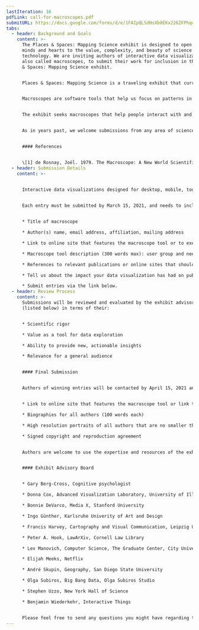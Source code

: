 ```yaml
---
lastIteration: 16
pdfLink: call-for-macroscopes.pdf
submitURL: https://docs.google.com/forms/d/e/1FAIpQLSdHsXb8EKx226ZFPhqoiAXXN2-qOerxDbCqEgxr5qoBuFyO7w/closedform
tabs:
  - header: Background and Goals
    content: >-
      The Places & Spaces: Mapping Science exhibit is designed to open people’s
      minds and hearts to the value, complexity, and beauty of science and
      technology. We are inviting authors of interactive data visualizations,
      also called macroscopes, to submit their work for inclusion in the Places
      & Spaces: Mapping Science exhibit.


      Places & Spaces: Mapping Science is a traveling exhibit that currently features 100 maps and 20 interactive macroscopes from a wide range of disciplines. Since 2005, the exhibit has traveled to 28 countries and appeared in various formats at over 382 venues and events, including the Davos Economic Forum, National Academy of Sciences, and the New York Public Library. News coverage has appeared in Nature, Science, USA Today, and Wired.


      Macroscopes are software tools that help us focus on patterns in data that are too large or complex to see with the naked eye. The term macroscope was first coined in 1979 by Joël de Rosnay in a book titled The Macroscope: A New World Scientific System \[1]. To meet the challenges posed by the rapidly increasing abundance, diversity, and complexity of information, de Rosnay proposes the macroscope, a tool for observing “what is at once too great, too slow, and too complex for our eyes.”


      The exhibit seeks macroscopes that help people interact with and understand data in new ways. Macroscopes that use novel data sets and algorithms, or employ innovative user interface designs are particularly welcome. The exhibit aims to set de facto standards for mapping the landscape of education, science, and technology, see <http://scimaps.org/iteration/macroscopes> for macroscopes already included in the exhibit.


      As in years past, we welcome submissions from any area of science. However, this year we are particularly interested in macroscopes that help us better understand, prepare for, or confront the many challenges we face as a people. The Covid-19 global pandemic has thrown a spotlight on—and in many cases exacerbated the impact of—long-standing inequalities in health care, education, employment, and well-being. Many communities struggle with issues of mental health and drug addiction. And, of course, we are still in the midst of an environmental crisis that seems to grow more dire everyday. Thus, the need is great for macroscope tools that can have a real impact on the way we confront these and the many other challenges ahead.


      #### References


      \[1] de Rosnay, Joël. 1979. The Macroscope: A New World Scientific System. New York: Harper & Row.
  - header: Submission Details
    content: >-
      

      Interactive data visualizations designed for desktop, mobile, touch-enabled, and/or large (e.g., tiled wall) devices are all welcome. To be incorporated into our exhibit kiosk, macroscopes must be 1) web-based, 2) touch-enabled, 3) allowed to run inside an iframe element, 4) have CORS enabled for http://idemo.cns.iu.edu, and 5) served over HTTPS. Macroscopes will be deployed on a 46” multi-touch display running Ubuntu 18.04 LTS and Chrome 69. Each macroscope should be fully functional for at least two years. Macroscopes might be deployed using other hardware, please contact the curatorial team to discuss options. Macroscope authors should be available to work with the exhibit staff over a period of three months to prepare the macroscopes for public display and travel.


      Each entry must be submitted by March 15, 2021, and needs to include:


      * Title of macroscope

      * Author(s) name, email address, affiliation, mailing address

      * Link to online site that features the macroscope tool or to executable code

      * Macroscope tool description (300 words max): user group and needs served, data used, data analysis performed, visualization techniques applied, and main insights gained

      * References to relevant publications or online sites that should be cited, links to related projects or works

      * Tell us about the impact your data visualization has had on public awareness, social policy, or political action.

      * Submit entries via the link below.
  - header: Review Process
    content: >-
      Submissions will be reviewed and evaluated by the exhibit advisory board
      (listed below) in terms of their:


      * Scientific rigor

      * Value as a tool for data exploration

      * Ability to provide new, actionable insights

      * Relevance for a general audience


      #### Final Submission


      Authors of winning entries will be contacted by April 15, 2021 and invited to submit final entries by May 30, 2021. Each final entry consists of:


      * Link to online site that features the macroscope tool or link to executable code. This must be a fully self-contained version of the macroscope that can operate without any outside links and without opening new windows.

      * Biographies for all authors (100 words each)

      * High resolution portraits of all authors that are no smaller than 360 x 450 pixels, or 1.2" x 1.5" at 300 dpi.

      * Signed copyright and reproduction agreement


      Authors are welcome to use the expertise and resources of the exhibit curators and designers. The macroscopes are expected to be ready for display by August 31, 2021.


      #### Exhibit Advisory Board


      * Gary Berg-Cross, Cognitive psychologist

      * Donna Cox, Advanced Visualization Laboratory, University of Illinois at Urbana-Champaign

      * Bonnie DeVarco, Media X, Stanford University

      * Ingo Günther, Karlsruhe Univerity of Art and Design

      * Francis Harvey, Cartography and Visual Communication, Leipzig University

      * Peter A. Hook, LawArXiv, Cornell Law Library

      * Lev Manovich, Computer Science, The Graduate Center, City University of New York

      * Elijah Meeks, Netflix

      * André Skupin, Geography, San Diego State University

      * Olga Subiros, Big Bang Data, Olga Subiros Studio

      * Stephen Uzzo, New York Hall of Science

      * Benjamin Wiederkehr, Interactive Things


      Please feel free to send any questions you might have regarding the judging process to Katy Börner (ude.anaidni@ytak) and use the subject heading “Macroscope Inquiry.”
---
```

